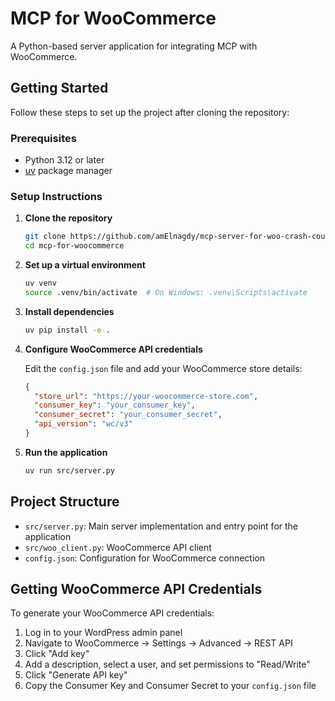 # MCP for WooCommerce

A Python-based server application for integrating MCP with WooCommerce.

## Getting Started

Follow these steps to set up the project after cloning the repository:

### Prerequisites

- Python 3.12 or later
- [uv](https://github.com/astral-sh/uv) package manager

### Setup Instructions

1. **Clone the repository**

   ```bash
   git clone https://github.com/amElnagdy/mcp-server-for-woo-crash-course.git
   cd mcp-for-woocommerce
   ```

2. **Set up a virtual environment**

   ```bash
   uv venv
   source .venv/bin/activate  # On Windows: .venv\Scripts\activate
   ```

3. **Install dependencies**

   ```bash
   uv pip install -e .
   ```

4. **Configure WooCommerce API credentials**

   Edit the `config.json` file and add your WooCommerce store details:
   ```json
   {
     "store_url": "https://your-woocommerce-store.com",
     "consumer_key": "your_consumer_key",
     "consumer_secret": "your_consumer_secret",
     "api_version": "wc/v3"
   }
   ```

5. **Run the application**

   ```bash
   uv run src/server.py
   ```

## Project Structure

- `src/server.py`: Main server implementation and entry point for the application
- `src/woo_client.py`: WooCommerce API client
- `config.json`: Configuration for WooCommerce connection

## Getting WooCommerce API Credentials

To generate your WooCommerce API credentials:

1. Log in to your WordPress admin panel
2. Navigate to WooCommerce → Settings → Advanced → REST API
3. Click "Add key"
4. Add a description, select a user, and set permissions to "Read/Write"
5. Click "Generate API key"
6. Copy the Consumer Key and Consumer Secret to your `config.json` file